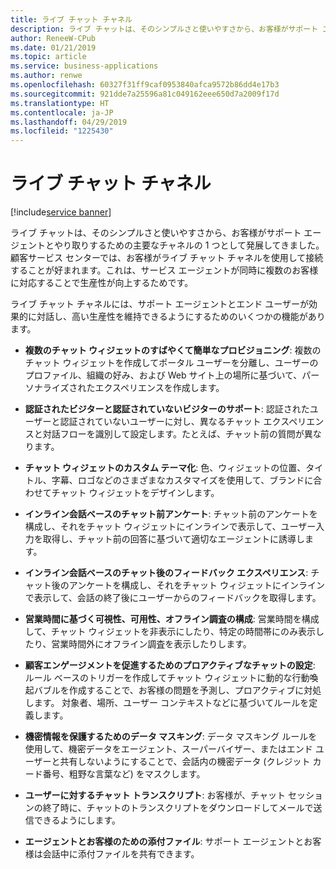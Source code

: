 ```yaml
---
title: ライブ チャット チャネル
description: ライブ チャットは、そのシンプルさと使いやすさから、お客様がサポート エージェントとやり取りするための主要なチャネルの 1 つとして発展してきました。
author: ReneeW-CPub
ms.date: 01/21/2019
ms.topic: article
ms.service: business-applications
ms.author: renwe
ms.openlocfilehash: 60327f31ff9caf0953840afca9572b86dd4e17b3
ms.sourcegitcommit: 921dde7a25596a81c049162eee650d7a2009f17d
ms.translationtype: HT
ms.contentlocale: ja-JP
ms.lasthandoff: 04/29/2019
ms.locfileid: "1225430"
---
```

#  <a name="live-chat-channel"></a>ライブ チャット チャネル
[!include[service banner](../../includes/service.md)]




ライブ チャットは、そのシンプルさと使いやすさから、お客様がサポート エージェントとやり取りするための主要なチャネルの 1 つとして発展してきました。 顧客サービス センターでは、お客様がライブ チャット チャネルを使用して接続することが好まれます。これは、サービス エージェントが同時に複数のお客様に対応することで生産性が向上するためです。

ライブ チャット チャネルには、サポート エージェントとエンド ユーザーが効果的に対話し、高い生産性を維持できるようにするためのいくつかの機能があります。

- **複数のチャット ウィジェットのすばやくて簡単なプロビジョニング**: 複数のチャット ウィジェットを作成してポータル ユーザーを分離し、ユーザーのプロファイル、組織の好み、および Web サイト上の場所に基づいて、パーソナライズされたエクスペリエンスを作成します。

- **認証されたビジターと認証されていないビジターのサポート**: 認証されたユーザーと認証されていないユーザーに対し、異なるチャット エクスペリエンスと対話フローを識別して設定します。たとえば、チャット前の質問が異なります。

- **チャット ウィジェットのカスタム テーマ化**: 色、ウィジェットの位置、タイトル、字幕、ロゴなどのさまざまなカスタマイズを使用して、ブランドに合わせてチャット ウィジェットをデザインします。

- **インライン会話ベースのチャット前アンケート**: チャット前のアンケートを構成し、それをチャット ウィジェットにインラインで表示して、ユーザー入力を取得し、チャット前の回答に基づいて適切なエージェントに誘導します。

- **インライン会話ベースのチャット後のフィードバック エクスペリエンス**: チャット後のアンケートを構成し、それをチャット ウィジェットにインラインで表示して、会話の終了後にユーザーからのフィードバックを取得します。

- **営業時間に基づく可視性、可用性、オフライン調査の構成**: 営業時間を構成して、チャット ウィジェットを非表示にしたり、特定の時間帯にのみ表示したり、営業時間外にオフライン調査を表示したりします。

- **顧客エンゲージメントを促進するためのプロアクティブなチャットの設定**: ルール ベースのトリガーを作成してチャット ウィジェットに動的な行動喚起バブルを作成することで、お客様の問題を予測し、プロアクティブに対処します。 対象者、場所、ユーザー コンテキストなどに基づいてルールを定義します。

- **機密情報を保護するためのデータ マスキング**: データ マスキング ルールを使用して、機密データをエージェント、スーパーバイザー、またはエンド ユーザーと共有しないようにすることで、会話内の機密データ (クレジット カード番号、粗野な言葉など) をマスクします。

- **ユーザーに対するチャット トランスクリプト**: お客様が、チャット セッションの終了時に、チャットのトランスクリプトをダウンロードしてメールで送信できるようにします。

- **エージェントとお客様のための添付ファイル**: サポート エージェントとお客様は会話中に添付ファイルを共有できます。
